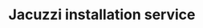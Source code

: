 ---
title: "Jacuzzi installation service"
alt: "Installing and setting up jacuzzis for a relaxing, hassle-free experience"
description: "Installing and setting up jacuzzis for a relaxing, hassle-free experience"
category: "plumber"
subcategory: "jacuzzi-installation"
image: "/tradespeople/plumber/jacuzzi-installation.png"
ogImage: "/tradespeople/plumber/jacuzzi-installation.png"
colour: "blue"
pathtxt: "Jacuzzi installation"
published: true
---